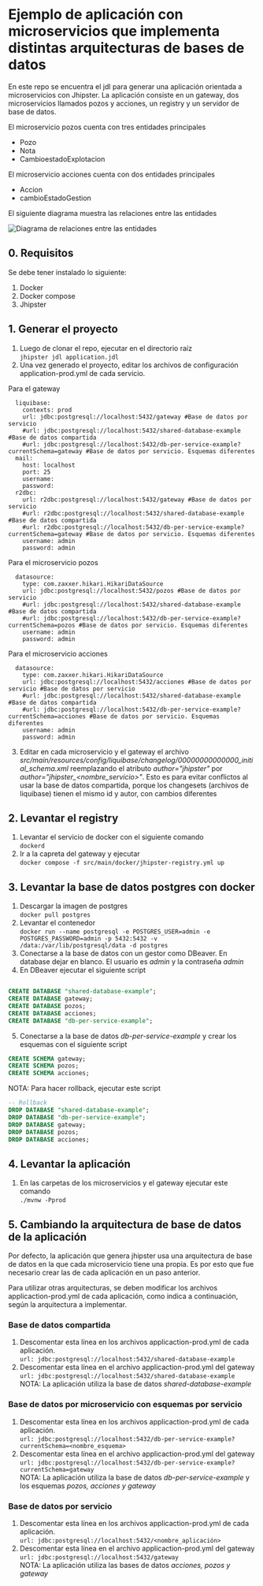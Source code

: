 # Ejemplo de aplicación con microservicios que implementa distintas arquitecturas de bases de datos

En este repo se encuentra el jdl para generar una aplicación orientada a microservicios con Jhipster.
La aplicación consiste en un gateway, dos microservicios llamados pozos y acciones, un registry y un servidor de base de datos.

El microservicio pozos cuenta con tres entidades principales
* Pozo
* Nota
* CambioestadoExplotacion

El microservicio acciones cuenta con dos entidades principales
* Accion
* cambioEstadoGestion

El siguiente diagrama muestra las relaciones entre las entidades


![Diagrama de relaciones entre las entidades](https://raw.githubusercontent.com/mari967/jhipster-microservicio-bd-imp/main/application.png)

## 0. Requisitos
Se debe tener instalado lo siguiente:
1. Docker
2. Docker compose
3. Jhipster

## 1. Generar el proyecto
1. Luego de clonar el repo, ejecutar en el directorio raíz\
`jhipster jdl application.jdl`
2. Una vez generado el proyecto, editar los archivos de configuración application-prod.yml de cada servicio.

Para el gateway
```
  liquibase:
    contexts: prod
    url: jdbc:postgresql://localhost:5432/gateway #Base de datos por servicio
    #url: jdbc:postgresql://localhost:5432/shared-database-example #Base de datos compartida
    #url: jdbc:postgresql://localhost:5432/db-per-service-example?currentSchema=gateway #Base de datos por servicio. Esquemas diferentes
  mail:
    host: localhost
    port: 25
    username:
    password:
  r2dbc:
    url: r2dbc:postgresql://localhost:5432/gateway #Base de datos por servicio
    #url: r2dbc:postgresql://localhost:5432/shared-database-example #Base de datos compartida
    #url: r2dbc:postgresql://localhost:5432/db-per-service-example?currentSchema=gateway #Base de datos por servicio. Esquemas diferentes
    username: admin
    password: admin
```

Para el microservicio pozos
```
  datasource:
    type: com.zaxxer.hikari.HikariDataSource
    url: jdbc:postgresql://localhost:5432/pozos #Base de datos por servicio
    #url: jdbc:postgresql://localhost:5432/shared-database-example #Base de datos compartida
    #url: jdbc:postgresql://localhost:5432/db-per-service-example?currentSchema=pozos #Base de datos por servicio. Esquemas diferentes
    username: admin
    password: admin
```

Para el microservicio acciones
```
  datasource:
    type: com.zaxxer.hikari.HikariDataSource
    url: jdbc:postgresql://localhost:5432/acciones #Base de datos por servicio #Base de datos por servicio
    #url: jdbc:postgresql://localhost:5432/shared-database-example #Base de datos compartida    
    #url: jdbc:postgresql://localhost:5432/db-per-service-example?currentSchema=acciones #Base de datos por servicio. Esquemas diferentes
    username: admin
    password: admin
```
3. Editar en cada microservicio y el gateway el archivo *src/main/resources/config/liquibase/changelog/00000000000000_initial_schema.xml* reemplazando el atributo *author="jhipster"* por *author="jhipster_<nombre_servicio>"*. Esto es para evitar conflictos al usar la base de datos compartida, porque los changesets (archivos de liquibase) tienen el mismo id y autor, con cambios diferentes

## 2. Levantar el registry
1. Levantar el servicio de docker con el siguiente comando \
`dockerd`
2. Ir a la capreta del gateway y ejecutar\
`docker compose -f src/main/docker/jhipster-registry.yml up`


## 3. Levantar la base de datos postgres con docker
1. Descargar la imagen de postgres\
`docker pull postgres`
2. Levantar el contenedor\
`docker run --name postgresql -e POSTGRES_USER=admin -e POSTGRES_PASSWORD=admin -p 5432:5432 -v /data:/var/lib/postgresql/data -d postgres`
3. Conectarse a la base de datos con un gestor como DBeaver. En database dejar en blanco. El usuario es *admin* y la contraseña *admin*
4. En DBeaver ejecutar el siguiente script
```sql

CREATE DATABASE "shared-database-example";
CREATE DATABASE gateway;
CREATE DATABASE pozos;
CREATE DATABASE acciones;
CREATE DATABASE "db-per-service-example";

```

5. Conectarse a la base de datos *db-per-service-example* y crear los esquemas con el siguiente script
```sql
CREATE SCHEMA gateway;
CREATE SCHEMA pozos;
CREATE SCHEMA acciones;
```
NOTA: Para hacer rollback, ejecutar este script
```sql
-- Rollback
DROP DATABASE "shared-database-example";
DROP DATABASE "db-per-service-example";
DROP DATABASE gateway;
DROP DATABASE pozos;
DROP DATABASE acciones;
```

## 4. Levantar la aplicación
1. En las carpetas de los microservicios y el gateway ejecutar este comando\
`./mvnw -Pprod`
## 5. Cambiando la arquitectura de base de datos de la aplicación
Por defecto, la aplicación que genera jhipster usa una arquitectura de base de datos en la que cada microservicio tiene una propia. Es por esto que fue necesario crear las de cada aplicación en un paso anterior.

Para utilizar otras arquitecturas, se deben modificar los archivos applicaction-prod.yml de cada aplicación, como indica a continuación, según la arquitectura a implementar. 

### Base de datos compartida

1. Descomentar esta línea en los archivos applicaction-prod.yml de cada aplicación.\
`url: jdbc:postgresql://localhost:5432/shared-database-example`
3. Descomentar esta línea en el archivo applicaction-prod.yml del gateway\
`url: jdbc:postgresql://localhost:5432/shared-database-example `\
NOTA: La aplicación utiliza la base de datos *shared-database-example*

### Base de datos por microservicio con esquemas por servicio
1. Descomentar esta línea en los archivos applicaction-prod.yml de cada aplicación.\
`url: jdbc:postgresql://localhost:5432/db-per-service-example?currentSchema=<nombre_esquema>`
2. Descomentar esta línea en el archivo applicaction-prod.yml del gateway\
`url: jdbc:postgresql://localhost:5432/db-per-service-example?currentSchema=gateway `\
NOTA: La aplicación utiliza la base de datos *db-per-service-example* y los esquemas *pozos, acciones y gateway*

### Base de datos por servicio

1. Descomentar esta línea en los archivos applicaction-prod.yml de cada aplicación.\
`url: jdbc:postgresql://localhost:5432/<nombre_aplicación>`
2. Descomentar esta línea en el archivo applicaction-prod.yml del gateway\
`url: jdbc:postgresql://localhost:5432/gateway `\
NOTA: La aplicación utiliza las bases de datos *acciones, pozos y gateway*
